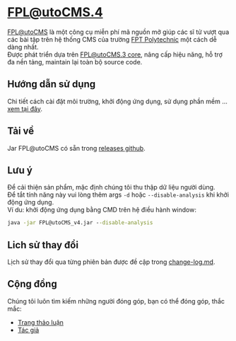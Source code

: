 # FPL@utoCMS.4
[FPL@utoCMS](https://github.com/PhamHuyThien/fpl-auto-cms-4) là một công cụ miễn phí mã nguồn mở giúp các sĩ tử vượt qua các bài tập trên hệ thống CMS của trường [FPT Polytechnic](https://caodang.fpt.edu.vn/) một cách dễ dàng nhất.  
Được phát triển dựa trên [FPL@utoCMS.3 core](https://github.com/PhamHuyThien/fpl-auto-cms), nâng cấp hiệu năng, hỗ trợ đa nền tảng,  maintain lại toàn bộ source code.

## Hướng dẫn sử dụng
Chi tiết cách cài đặt môi trường, khởi động ứng dụng, sử dụng phần mềm ... [xem tại đây](https://www.youtube.com/watch?v=kJQZ7rn1YXg).

## Tải về
Jar FPL@utoCMS có sẵn trong [releases github](https://github.com/PhamHuyThien/fpl-auto-cms-4/releases).

## Lưu ý
Để cải thiện sản phẩm, mặc định chúng tôi thu thập dữ liệu người dùng.  
Để tắt tính năng này vui lòng thêm args `-d` hoặc `--disable-analysis` khi khởi động ứng dụng.  
Ví du: khởi động ứng dụng bằng CMD trên hệ điều hành window: 
```cmd
java -jar FPL@utoCMS_v4.jar --disable-analysis
```

## Lich sử thay đổi
Lịch sử thay đổi qua từng phiên bản được đề cập trong [change-log.md](https://github.com/PhamHuyThien/fpl-auto-cms-4/blob/master/change-log.md).

## Cộng đồng
Chúng tôi luôn tìm kiếm những người đóng góp, bạn có thể đóng góp, thắc mắc:
- [Trang thảo luận](https://www.facebook.com/210874576940463)
- [Tác giả](https://fb.com/thiendz.systemerror)